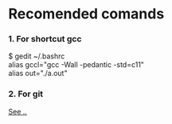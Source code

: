 <h1>Recomended comands</h1>
  <h3>1. For shortcut gcc</h3>
  <p>
    $ gedit ~/.bashrc<br>
    alias gccl="gcc -Wall -pedantic -std=c11"<br>
    alias out="./a.out"
  </p>

  <h3>2. For git</h3>
  <p><u>See ..</u></p>
